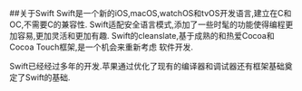##关于Swift
Swift是一个新的iOS,macOS,watchOS和tvOS开发语言,建立在C和OC,不需要C的兼容性.
Swift适配安全语言模式,添加了一些时髦的功能使得编程更加容易,更加灵活和更加有趣.
Swift的cleanslate,基于成熟的和热爱Cocoa和Cocoa Touch框架,是一个机会来重新考虑
软件开发.

Swift已经经过多年的开发.苹果通过优化了现有的编译器和调试器还有框架基础奠定了Swift的基础.
